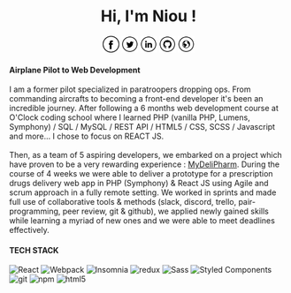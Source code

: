 <div align="center">
<h1>Hi, I'm Niou !</h1>

<a href="https://www.facebook.com/niou.dereume/" target="_blank"><img src="https://raw.githubusercontent.com/niou-dereume/niou-dereume/master/fb.png" alt="Facebook" width="30"></a>
<a href="https://twitter.com/niou_pilot" target="_blank"><img src="https://raw.githubusercontent.com/niou-dereume/niou-dereume/master/tw.png" alt="Twitter" width="30"></a>
<a href="https://www.linkedin.com/in/niou-dereume/" target="_blank"><img src="https://raw.githubusercontent.com/niou-dereume/niou-dereume/master/in.png" alt="LinkedIn" width="30"></a>
<a href="https://github.com/niou-dereume" target="_blank"><img src="https://raw.githubusercontent.com/niou-dereume/niou-dereume/master/git.png" alt="GitHub" width="30"></a>
<a href="https://mydelipharm.eu/" target="_blank"><img src="https://raw.githubusercontent.com/niou-dereume/niou-dereume/master/www.png" alt="MyDeliPharm" width="30"></a>
  </div>

#### Airplane Pilot to Web Development 

I am a former pilot specialized in paratroopers dropping ops. From commanding aircrafts to becoming a front-end developer it's been an incredible journey.  After following a 6 months web development course at O'Clock coding school where I learned PHP (vanilla PHP, Lumens, Symphony) / SQL / MySQL / REST API / HTML5 / CSS, SCSS / Javascript and more... I chose to focus on REACT JS. 
<br><br>
Then, as a team of 5 aspiring developers, we embarked on a project which have proven to be a very rewarding experience : [MyDeliPharm](https://mydelipharm.eu/).
During the course of 4 weeks we were able to deliver a prototype for a prescription drugs delivery web app in PHP (Symphony) & React JS using Agile and scrum approach in a fully remote setting. We worked in sprints and made full use of collaborative tools & methods (slack, discord, trello, pair-programming, peer review, git & github), we applied newly gained skills while learning a myriad of new ones and we were able to meet deadlines effectively.

#### TECH STACK

<div>
  <img alt="React" src="https://img.shields.io/badge/-React-45b8d8?style=flat-square&logo=react&logoColor=white" />
  <img alt="Webpack" src="https://img.shields.io/badge/-Webpack-8DD6F9?style=flat-square&logo=webpack&logoColor=white" /> 
  <img alt="Insomnia" src="https://img.shields.io/badge/-Insomnia-5849BE?style=flat-square&logo=insomnia&logoColor=white" />
  <img alt="redux" src="https://img.shields.io/badge/-Redux-764ABC?style=flat-square&logo=redux&logoColor=white" />
  <img alt="Sass" src="https://img.shields.io/badge/-Sass-CC6699?style=flat-square&logo=sass&logoColor=white" />
  <img alt="Styled Components" src="https://img.shields.io/badge/-Styled_Components-db7092?style=flat-square&logo=styled-components&logoColor=white" />
  <img alt="git" src="https://img.shields.io/badge/-Git-F05032?style=flat-square&logo=git&logoColor=white" />
  <img alt="npm" src="https://img.shields.io/badge/-NPM-CB3837?style=flat-square&logo=npm&logoColor=white" />
  <img alt="html5" src="https://img.shields.io/badge/-HTML5-E34F26?style=flat-square&logo=html5&logoColor=white" />
</div>


